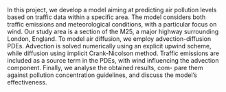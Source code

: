 In this project, we develop a model aiming at predicting air pollution levels based on traffic data within a specific area. The model considers both traffic emissions and meteorological conditions, with a particular focus on wind. Our study area is a section of the M25, a major highway surrounding London, England. To model air diffusion, we employ advection-diffusion PDEs. Advection is solved numerically using an explicit upwind scheme, while diffusion using implicit Crank-Nicolson method. Traffic emissions are included as a source term in the PDEs, with wind influencing the advection component. Finally, we analyse the obtained results, com- pare them against pollution concentration guidelines, and discuss the model’s effectiveness.
